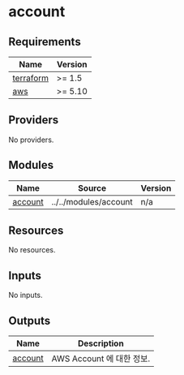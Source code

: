# account

<!-- BEGINNING OF PRE-COMMIT-TERRAFORM DOCS HOOK -->
## Requirements

| Name | Version |
|------|---------|
| <a name="requirement_terraform"></a> [terraform](#requirement\_terraform) | >= 1.5 |
| <a name="requirement_aws"></a> [aws](#requirement\_aws) | >= 5.10 |

## Providers

No providers.

## Modules

| Name | Source | Version |
|------|--------|---------|
| <a name="module_account"></a> [account](#module\_account) | ../../modules/account | n/a |

## Resources

No resources.

## Inputs

No inputs.

## Outputs

| Name | Description |
|------|-------------|
| <a name="output_account"></a> [account](#output\_account) | AWS Account 에 대한 정보. |
<!-- END OF PRE-COMMIT-TERRAFORM DOCS HOOK -->
